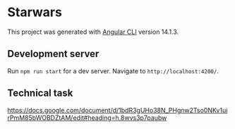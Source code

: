 # Starwars

This project was generated with [Angular CLI](https://github.com/angular/angular-cli) version 14.1.3.

## Development server

Run `npm run start` for a dev server. Navigate to `http://localhost:4200/`.

## Technical task

https://docs.google.com/document/d/1bdR3gUHo38N_PHgnw2Tso0NKv1uirPmM85bWOBDZtAM/edit#heading=h.8wvs3p7paubw

